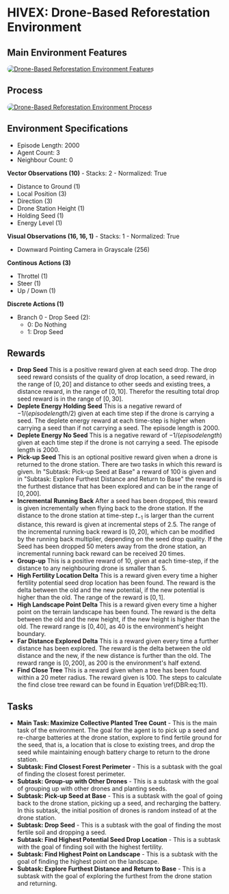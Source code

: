 # HIVEX: Drone-Based Reforestation Environment

## Main Environment Features

<a href="url"><img src="[ANONYMIZED]" width="auto" style="border-radius:10px" alt="Drone-Based Reforestation Environment Features"></a>

## Process

<a href="url"><img src="[ANONYMIZED]" width="auto" style="border-radius:10px" alt="Drone-Based Reforestation Environment Process"></a>

## Environment Specifications

- Episode Length: $2000$
- Agent Count: $3$
- Neighbour Count: $0$

**Vector Observations (10)** - Stacks: 2 - Normalized: True

- Distance to Ground (1)
- Local Position (3)
- Direction (3)
- Drone Station Height (1)
- Holding Seed (1)
- Energy Level (1)

**Visual Observations (16, 16, 1)** - Stacks: 1 - Normalized: True

- Downward Pointing Camera in Grayscale (256)

**Continous Actions (3)**

- Throttel (1)
- Steer (1)
- Up / Down (1)

**Discrete Actions (1)**

- Branch 0 - Drop Seed (2):
  - 0: Do Nothing
  - 1: Drop Seed

## Rewards

- **Drop Seed** This is a positive reward given at each seed drop. The drop seed reward consists of the quality of drop location, a seed reward, in the range of $[0, 20]$ and distance to other seeds and existing trees, a distance reward, in the range of $[0, 10]$. Therefor the resulting total drop seed reward is in the range of $[0, 30]$.
- **Deplete Energy Holding Seed** This is a negative reward of $-1 / ({episode length} / 2)$ given at each time step if the drone is carrying a seed. The deplete energy reward at each time-step is higher when carrying a seed than if not carrying a seed. The episode length is $2000$.
- **Deplete Energy No Seed** This is a negative reward of $-1 / ({episode length})$ given at each time step if the drone is not carrying a seed. The episode length is $2000$.
- **Pick-up Seed** This is an optional positive reward given when a drone is returned to the drone station. There are two tasks in which this reward is given. In "Subtask: Pick-up Seed at Base" a reward of $100$ is given and in "Subtask: Explore Furthest Distance and Return to Base" the reward is the furthest distance that has been explored and can be in the range of $[0, 200]$.
- **Incremental Running Back** After a seed has been dropped, this reward is given incrementally when flying back to the drone station. If the distance to the drone station at time-step $t_{-1}$ is larger than the current distance, this reward is given at incremental steps of $2.5$. The range of the incremental running back reward is $[0, 20]$, which can be modified by the running back multiplier, depending on the seed drop quality. If the Seed has been dropped 50 meters away from the drone station, an incremental running back reward can be received $20$ times.
- **Group-up** This is a positive reward of $10$, given at each time-step, if the distance to any neighbouring drone is smaller than $5$.
- **High Fertility Location Delta** This is a reward given every time a higher fertility potential seed drop location has been found. The reward is the delta between the old and the new potential, if the new potential is higher than the old. The range of the reward is $[0, 1]$.
- **High Landscape Point Delta** This is a reward given every time a higher point on the terrain landscape has been found. The reward is the delta between the old and the new height, if the new height is higher than the old. The reward range is $[0, 40]$, as $40$ is the environment's height boundary.
- **Far Distance Explored Delta** This is a reward given every time a further distance has been explored. The reward is the delta between the old distance and the new, if the new distance is further than the old. The reward range is $[0, 200]$, as $200$ is the environment's half extend.
- **Find Close Tree** This is a reward given when a tree has been found within a $20$ meter radius. The reward given is $100$. The steps to calculate the find close tree reward can be found in Equation \ref{DBR:eq:11}.

## Tasks

- **Main Task: Maximize Collective Planted Tree Count** - This is the main task of the environment. The goal for the agent is to pick up a seed and re-charge batteries at the drone station, explore to find fertile ground for the seed, that is, a location that is close to existing trees, and drop the seed while maintaining enough battery charge to return to the drone station.
- **Subtask: Find Closest Forest Perimeter** - This is a subtask with the goal of finding the closest forest perimeter.
- **Subtask: Group-up with Other Drones** - This is a subtask with the goal of grouping up with other drones and planting seeds.
- **Subtask: Pick-up Seed at Base** - This is a subtask with the goal of going back to the drone station, picking up a seed, and recharging the battery. In this subtask, the initial position of drones is random instead of at the drone station.
- **Subtask: Drop Seed** - This is a subtask with the goal of finding the most fertile soil and dropping a seed.
- **Subtask: Find Highest Potential Seed Drop Location** - This is a subtask with the goal of finding soil with the highest fertility.
- **Subtask: Find Highest Point on Landscape** - This is a subtask with the goal of finding the highest point on the landscape.
- **Subtask: Explore Furthest Distance and Return to Base** - This is a subtask with the goal of exploring the furthest from the drone station and returning.
